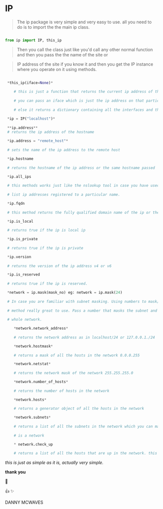 # IP

> The ip package is very simple and very easy to use. all you need to do is to import the the main ip class.

```python

from ip import IP, this_ip

```

> Then you call the class just like you'd call any other normal function and then you pass the the name of the site or

> IP address of the site if you know it and then you get the IP instance where you operate on it using methods.

```python
 
 *this_ip(iface=None)*
 	
 	# this is just a function that returns the current ip address of the machine that you are currently using.
 	
 	# you can pass an iface which is just the ip address on that particular interface if it exists.
 	
 	# else it returns a dictionary containing all the interfaces and the corresponding IP addresses.

 *ip = IP("localhost")*
 
 **ip.address**
 # returns the ip address of the hostname 

 *ip.address = "remote_host"*
 
 # sets the name of the ip address to the remote host

 *ip.hostname
 
 # returns the hostname of the ip address or the same hostname passed 

 *ip.all_ips
 
 # this methods works just like the nslookup tool in case you have used that before. All this that is to return all the
 
 # list ip addresses registered to a particular name.

 *ip.fqdn
 
 # this method returns the fully qualified domain name of the ip or the host

 *ip.is_local
 
 # returns true if the ip is local ip

 *ip.is_private
 
 # returns true if the ip is private

 *ip.version
 
 # returns the version of the ip address v4 or v6

 *ip.is_reserved
 
 # returns true if the ip is reserved.

 *network = ip.mask(mask_no) eg: network = ip.mask(24)
 
 # In case you are familiar with subnet masking. Using numbers to mask/represent a whole network, you will find this
 
 # method really great to use. Pass a number that masks the subnet and then it returns an object. hence it returns the
 
 # whole network.

    *network.network_address*
    
    # returns the network address as in localhost/24 or 127.0.0.1./24

    *network.hostmask*
    
    # returns a mask of all the hosts in the network 0.0.0.255 

    *network.netstat*
    
    # returns the network mask of the network 255.255.255.0

    *network.number_of_hosts*
    
    # returns the number of hosts in the network

    *network.hosts*
    
    # returns a generator object of all the hosts in the network

    *network.subnets*
    
    # returns a list of all the subnets in the network which you can manipulate like a netowrk because it technically
    
    # is a network

    * network.check_up
    
    # returns a list of all the hosts that are up in the network. this might take a while depending on your internet connection

```

*this is just as simple as it is, actually very simple.*

**thank you**

:metal:

:+1: :sparkles:

DANNY MCWAVES
